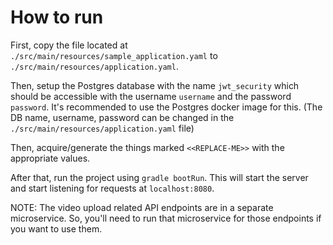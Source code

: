 # How to run

First, copy the file located at `./src/main/resources/sample_application.yaml` to `./src/main/resources/application.yaml`.

Then, setup the Postgres database with the name `jwt_security` which should be accessible with the username `username` and the password `password`.
It's recommended to use the Postgres docker image for this. (The DB name, username, password can be changed in the `./src/main/resources/application.yaml` file)

Then, acquire/generate the things marked `<<REPLACE-ME>>` with the appropriate values.

After that, run the project using `gradle bootRun`. This will start the server and start listening for requests at `localhost:8080`.

NOTE: The video upload related API endpoints are in a separate microservice. So, you'll need to run that microservice for those endpoints if you want to use them.
